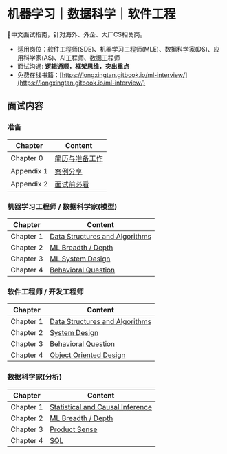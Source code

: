 # 机器学习｜数据科学｜软件工程

📗中文面试指南，针对海外、外企、大厂CS相关岗。

- 适用岗位：软件工程师(SDE)、机器学习工程师(MLE)、数据科学家(DS)、应用科学家(AS)、AI工程师、数据工程师
- 面试沟通: **逻辑通顺，框架思维，突出重点**
- 免费在线书籍：[https://longxingtan.gitbook.io/ml-interview/](https://longxingtan.gitbook.io/ml-interview/)

## 面试内容

### 准备

| Chapter    | Content                                       |
| ---------- | --------------------------------------------- |
| Chapter 0  | [简历与准备工作](05_case/01_pre_interview.md) |
| Appendix 1 | [案例分享](05_case/README.md)                 |
| Appendix 2 | [面试前必看](05_case/02_cheat_sheet.md)       |

### 机器学习工程师 / 数据科学家(模型)

| Chapter   | Content                                                 |
| --------- | ------------------------------------------------------- |
| Chapter 1 | [Data Structures and Algorithms](01_leetcode/README.md) |
| Chapter 2 | [ML Breadth / Depth](02_ml/README.md)                   |
| Chapter 3 | [ML System Design](03_system/03_ml/README.md)           |
| Chapter 4 | [Behavioral Question](04_bq/README.md)                  |

### 软件工程师 / 开发工程师

| Chapter   | Content                                                 |
| --------- | ------------------------------------------------------- |
| Chapter 1 | [Data Structures and Algorithms](01_leetcode/README.md) |
| Chapter 2 | [System Design](03_system/README.md)                    |
| Chapter 3 | [Behavioral Question](04_bq/README.md)                  |
| Chapter 4 | [Object Oriented Design](03_system/01_ood/README.md)    |

### 数据科学家(分析)

| Chapter   | Content                                                 |
| --------- |---------------------------------------------------------|
| Chapter 1 | [Statistical and Causal Inference](02_ml/00_ml_math.md) |
| Chapter 2 | [ML Breadth / Depth](02_ml/README.md)                   |
| Chapter 3 | [Product Sense](02_ml/97_product_sense.md)              |
| Chapter 4 | [SQL](01_leetcode/99_SQL/README.md)                     |
